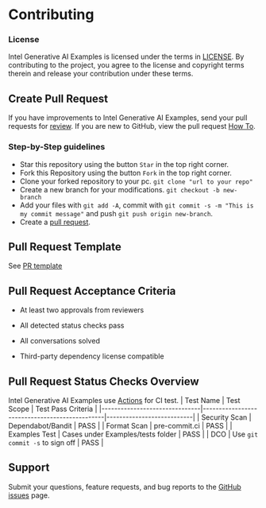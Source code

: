 # Contributing

### License
Intel Generative AI Examples is licensed under the terms in [LICENSE](/LICENSE). 
By contributing to the project, you agree to the license and copyright terms therein and release your contribution under these terms.

## Create Pull Request
If you have improvements to Intel Generative AI Examples, send your pull requests for
[review](https://github.com/opea-project/GenAIExamples/pulls).
If you are new to GitHub, view the pull request [How To](https://help.github.com/articles/using-pull-requests/).

### Step-by-Step guidelines
- Star this repository using the button `Star` in the top right corner.
- Fork this Repository using the button `Fork` in the top right corner.
- Clone your forked repository to your pc.
`git clone "url to your repo"`
- Create a new branch for your modifications.
`git checkout -b new-branch`
- Add your files with `git add -A`, commit with `git commit -s -m "This is my commit message"` and push `git push origin new-branch`.
- Create a [pull request](https://github.com/opea-project/GenAIExamples/pulls).

## Pull Request Template
See [PR template](/.github/pull_request_template.md)

## Pull Request Acceptance Criteria
- At least two approvals from reviewers

- All detected status checks pass

- All conversations solved

- Third-party dependency license compatible

## Pull Request Status Checks Overview
Intel Generative AI Examples use [Actions](https://github.com/opea-project/GenAIExamples/actions) for CI test.
|     Test Name                 |     Test Scope                                |     Test Pass Criteria    |
|-------------------------------|-----------------------------------------------|---------------------------|
|     Security Scan             |      Dependabot/Bandit                  |     PASS          |
|     Format Scan               |      pre-commit.ci                      |     PASS          |
|     Examples Test             |     Cases under Examples/tests folder   |     PASS          |
|     DCO                       |     Use `git commit -s` to sign off     |     PASS          |

## Support
Submit your questions, feature requests, and bug reports to the [GitHub issues](https://github.com/opea-project/GenAIExamples/issues) page.


